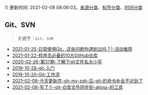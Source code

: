 :alarm_clock: 更新时间: 2021-02-08 08:06:03。[来源分类](../README.md)、[标签分类](../TAGS.md)、[时间分类](../TIMELINE.md)

## Git、SVN


> 关键字：`Git`、`SVN`



- [2021-01-25-日常使用Git，这些问题你遇到过吗？|-活动推荐](https://www.ershicimi.com/p/9142801871399e4e1d00288938ab6201) 
- [2021-01-22-程序员必备的10大GitHub仓库](https://www.ershicimi.com/p/4527c2aca097748967284fd029ed8607) 
- [2020-02-26-第37期-了解下git文件名大小写](https://www.ershicimi.com/p/767cbceb6c54169c6484a4361acf6e2e) 
- [2019-10-28-git-入门](https://www.ershicimi.com/p/b8cfa7989e082637df769157ba74b9b0) 
- [2019-10-20-Git-工作流](https://www.ershicimi.com/p/86a72f85a5d8272dd05488325d74a82e) 
- [2021-02-08-今天更新完-oh-my-zsh-后-git-的命令补全不对劲了](https://www.v2ex.com/t/752371) 
- [2021-02-08-写了个-git-仓库文件同步到-alioss-的工具](https://www.v2ex.com/t/752352) 